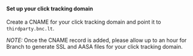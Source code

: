 #### Set up your click tracking domain

Create a CNAME for your click tracking domain and point it to `thirdparty.bnc.lt`.

*NOTE:* Once the CNAME record is added, please allow up to an hour for Branch to generate SSL and AASA files for your click tracking domain.
